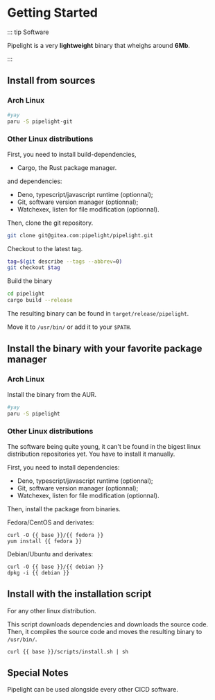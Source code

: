<script lang="ts" setup>
const base = "https://packages.pipelight.dev";
const debian = `pipelight-${import.meta.env.VITE_GIT_VERSION}.deb`;
const archlinux = `pipelight-${import.meta.env.VITE_GIT_VERSION}.pkg.tar.zst`;
const fedora = `pipelight-${import.meta.env.VITE_GIT_VERSION}.rpm`;
import { inject } from "vue";
const Badge = inject("Badge");
</script>

# Getting Started

::: tip Software

Pipelight is a very **lightweight** binary that wheighs around **6Mb**.

:::

## Install from sources

### Arch Linux

```sh
#yay
paru -S pipelight-git
```

### Other Linux distributions

First, you need to install build-dependencies,

- Cargo, the Rust package manager.

and dependencies:

- Deno, typescript/javascript runtime (optionnal);
- Git, software version manager (optionnal);
- Watchexex, listen for file modification (optionnal).

Then, clone the git repository.

```sh
git clone git@gitea.com:pipelight/pipelight.git
```

Checkout to the latest tag.

```sh
tag=$(git describe --tags --abbrev=0)
git checkout $tag
```

Build the binary

```sh
cd pipelight
cargo build --release
```

The resulting binary can be found in `target/release/pipelight`.

Move it to `/usr/bin/` or add it to your `$PATH`.

## Install the binary with your favorite package manager

### Arch Linux

Install the binary from the AUR.

```sh
#yay
paru -S pipelight
```

### Other Linux distributions

The software being quite young, it can't be found in the bigest linux distribution repositories yet.
You have to install it manually.

First, you need to install dependencies:

- Deno, typescript/javascript runtime (optionnal);
- Git, software version manager (optionnal);
- Watchexex, listen for file modification (optionnal).

Then, install the package from binaries.

Fedora/CentOS and derivates:

```sh-vue
curl -O {{ base }}/{{ fedora }}
yum install {{ fedora }}
```

Debian/Ubuntu and derivates:

```sh-vue
curl -O {{ base }}/{{ debian }}
dpkg -i {{ debian }}
```

## Install with the installation script <Badge type="danger" text="alpha" />

For any other linux distribution.

This script downloads dependencies and downloads the source code.
Then, it compiles the source code and moves the resulting binary to `/usr/bin/`.

```sh-vue
curl {{ base }}/scripts/install.sh | sh
```

## Special Notes

Pipelight can be used alongside every other CICD software.
